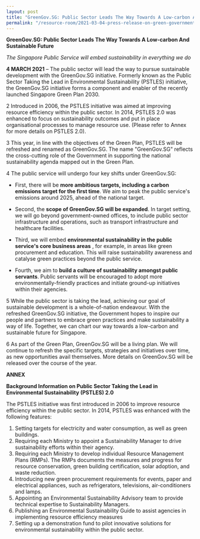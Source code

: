 ```yaml
---
layout: post
title: "GreenGov.SG: Public Sector Leads The Way Towards A Low-carbon And Sustainable Future"
permalink: "/resource-room/2021-03-04-press-release-on-green-government"
---
```


**GreenGov.SG: Public Sector Leads The Way Towards A Low-carbon And Sustainable Future**

_The Singapore Public Service will embed sustainability in everything we do_

**4 MARCH 2021** – The public sector will lead the way to pursue sustainable development with the GreenGov.SG initiative. Formerly known as the Public Sector Taking the Lead in Environmental Sustainability (PSTLES) initiative, the GreenGov.SG initiative forms a component and enabler of the recently launched Singapore Green Plan 2030.

2 Introduced in 2006, the PSTLES initiative was aimed at improving resource efficiency within the public sector. In 2014, PSTLES 2.0 was enhanced to focus on sustainability outcomes and put in place organisational processes to manage resource use. (Please refer to Annex for more details on PSTLES 2.0).

3 This year, in line with the objectives of the Green Plan, PSTLES will be refreshed and renamed as GreenGov.SG. The name &quot;GreenGov.SG&quot; reflects the cross-cutting role of the Government in supporting the national sustainability agenda mapped out in the Green Plan.

4 The public service will undergo four key shifts under GreenGov.SG:

- First, there will be **more ambitious targets, including a carbon emissions target for the first time**. We aim to peak the public service&#39;s emissions around 2025, ahead of the national target.

- Second, the **scope of GreenGov.SG will be expanded**. In target setting, we will go beyond government-owned offices, to include public sector infrastructure and operations, such as transport infrastructure and healthcare facilities.

- Third, we will embed **environmental sustainability in the public service&#39;s core business areas** , for example, in areas like green procurement and education. This will raise sustainability awareness and catalyse green practices beyond the public service.

- Fourth, we aim to **build a culture of sustainability amongst public servants**. Public servants will be encouraged to adopt more environmentally-friendly practices and initiate ground-up initiatives within their agencies.

5 While the public sector is taking the lead, achieving our goal of sustainable development is a whole-of-nation endeavour. With the refreshed GreenGov.SG initiative, the Government hopes to inspire our people and partners to embrace green practices and make sustainability a way of life. Together, we can chart our way towards a low-carbon and sustainable future for Singapore.

6 As part of the Green Plan, GreenGov.SG will be a living plan. We will continue to refresh the specific targets, strategies and initiatives over time, as new opportunities avail themselves. More details on GreenGov.SG will be released over the course of the year.

**ANNEX**

**Background Information on Public Sector Taking the Lead in Environmental Sustainability (PSTLES) 2.0**

The PSTLES initiative was first introduced in 2006 to improve resource efficiency within the public sector. In 2014, PSTLES was enhanced with the following features:

1. Setting targets for electricity and water consumption, as well as green buildings.
2. Requiring each Ministry to appoint a Sustainability Manager to drive sustainability efforts within their agency.
3. Requiring each Ministry to develop individual Resource Management Plans (RMPs). The RMPs documents the measures and progress for resource conservation, green building certification, solar adoption, and waste reduction.
4. Introducing new green procurement requirements for events, paper and electrical appliances, such as refrigerators, televisions, air-conditioners and lamps.
5. Appointing an Environmental Sustainability Advisory team to provide technical expertise to Sustainability Managers.
6. Publishing an Environmental Sustainability Guide to assist agencies in implementing resource efficiency measures
7. Setting up a demonstration fund to pilot innovative solutions for environmental sustainability within the public sector.
